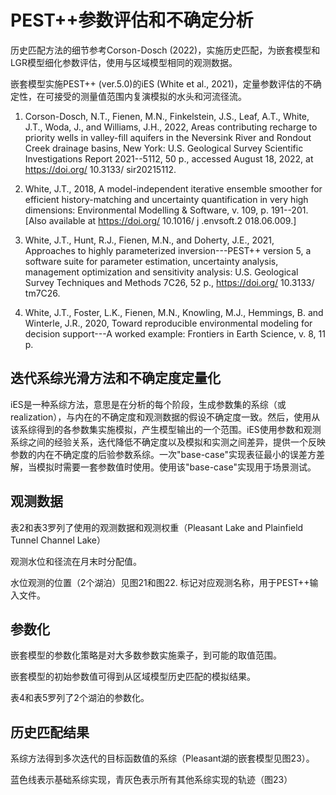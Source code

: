 # PEST++参数评估和不确定分析

历史匹配方法的细节参考Corson-Dosch
(2022)，实施历史匹配，为嵌套模型和LGR模型细化参数评估，使用与区域模型相同的观测数据。

嵌套模型实施PEST++ (ver.5.0)的iES (White et al.,
2021)，定量参数评估的不确定性，在可接受的测量值范围内复演模拟的水头和河流径流。

1.  Corson-Dosch, N.T., Fienen, M.N., Finkelstein, J.S., Leaf, A.T.,
    White, J.T., Woda, J., and Williams, J.H., 2022, Areas contributing
    recharge to priority wells in valley-fill aquifers in the Neversink
    River and Rondout Creek drainage basins, New York: U.S. Geological
    Survey Scientific Investigations Report 2021--5112, 50 p., accessed
    August 18, 2022, at https://doi.org/ 10.3133/ sir20215112.

2.  White, J.T., 2018, A model-independent iterative ensemble smoother
    for efficient history-matching and uncertainty quantification in
    very high dimensions: Environmental Modelling & Software, v. 109, p.
    191--201. \[Also available at https://doi.org/ 10.1016/ j .envsoft.2
    018.06.009.\]

3.  White, J.T., Hunt, R.J., Fienen, M.N., and Doherty, J.E., 2021,
    Approaches to highly parameterized inversion---PEST++ version 5, a
    software suite for parameter estimation, uncer­tainty analysis,
    management optimization and sensitivity analysis: U.S. Geological
    Survey Techniques and Methods 7C26, 52 p., https://doi.org/ 10.3133/
    tm7C26.

4.  White, J.T., Foster, L.K., Fienen, M.N., Knowling, M.J.,
    Hemmings, B. and Winterle, J.R., 2020, Toward repro­ducible
    environmental modeling for decision support---A worked example:
    Frontiers in Earth Science, v. 8, 11 p.

## 迭代系综光滑方法和不确定度定量化

iES是一种系综方法，意思是在分析的每个阶段，生成参数集的系综（或realization），与内在的不确定度和观测数据的假设不确定度一致。然后，使用从该系综得到的各参数集实施模拟，产生模型输出的一个范围。iES使用参数和观测系综之间的经验关系，迭代降低不确定度以及模拟和实测之间差异，提供一个反映参数的内在不确定度的后验参数系综。一次\"base-case\"实现表征最小的误差方差解，当模拟时需要一套参数值时使用。使用该\"base-case\"实现用于场景测试。

## 观测数据

表2和表3罗列了使用的观测数据和观测权重（Pleasant Lake and Plainfield
Tunnel Channel Lake）

观测水位和径流在月末时分配值。

水位观测的位置（2个湖泊）见图21和图22.
标记对应观测名称，用于PEST++输入文件。

## 参数化

嵌套模型的参数化策略是对大多数参数实施乘子，到可能的取值范围。

嵌套模型的初始参数值可得到从区域模型历史匹配的模拟结果。

表4和表5罗列了2个湖泊的参数化。

## 历史匹配结果

系综方法得到多次迭代的目标函数值的系综（Pleasant湖的嵌套模型见图23）。

蓝色线表示基础系综实现，青灰色表示所有其他系综实现的轨迹（图23）
